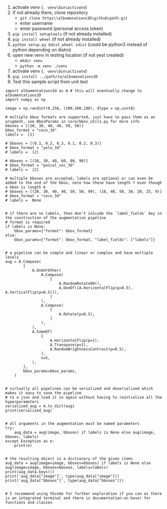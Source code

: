 1. activate venv (`. venv\bin\activate`)
2. If not already there, clone repository
    - `git clone https\\albumenations3D\github\path.git`
    - enter username
    - enter password (personal access token)
3. `pip install setuptools` (if not already installed)
4. `pip install wheel` (if not already installed)
5. `python setup.py bdist_wheel sdist` (could be python3 instead of python depending on distro)
6. open new venv in testing location (if not yest created)
    - `mkdir venv`
    - `python -m venv ./venv`
7. activate venv (`. venv\bin\activate`)
8. `pip install ../path/to/albumenations3D`
9. Test this sample script from unit test

```
import albumentations3d as A # this will eventually change to albumentations3D
import numpy as np

image = np.randint(0,256, (100,100,100), dtype = np.uint8)

# multiple bbox formats are supported, just have to pass them as an arugment, see BboxParams in core/bbox_utils.py for more info
bboxes = [(20, 30, 40, 40, 50, 50)]
bbox_format = "coco_3d"
labels =  [1]

# bboxes = [(0.1, 0.2, 0.3, 0.1, 0.2, 0.3)]
# bbox_format = "yolo_3d"
# labels =  [2]

# bboxes = [(20, 30, 40, 60, 80, 90)]
# bbox_format = "pascal_voc_3d"
# labels =  [2]

# multiple bboxes are accepted, labels are optional or can even be added to the end of the bbox, note how these have length 7 even though a bbox is length 6
# bboxes = [(20, 30, 40, 40, 50, 50, 99), (10, 40, 50, 30, 20, 25, 9)]
# bbox_format = "coco_3d"
# labels =  None


# if there are no labels, then don't inlcude the `label_fields` key in the construction of the augmentation pipeline
# format is required
if labels is None:
    bbox_params={"format": bbox_format}
else:
    bbox_params={"format": bbox_format, "label_fields": ["labels"]}


# a pipeline can be simple and linear or complex and have multiple levels
aug = A.Compose(
        [
            A.OneOrOther(
                A.Compose(
                    [
                        A.RandomRotate90(),
                        A.OneOf([A.HorizontalFlip(p=0.5), A.VerticalFlip(p=0.5)]),
                    ]
                ),
                A.Compose(
                    [
                        A.Rotate(p=0.5),
                    ]
                ),
            ),
            A.SomeOf(
                [
                    A.HorizontalFlip(p=1),
                    A.Transpose(p=1),
                    A.RandomBrightnessContrast(p=0.5),
                ],
                n=5,
            ),
        ],
        bbox_params=bbox_params,
    )


# virtually all pipelines can be serialized and deserialized which makes it easy to save the pipeline
# to a json and load it in again without having to reintialize all the hyperparameters
serialized_aug = A.to_dict(aug)
print(serialized_aug)


# all arguments in the augmentation must be named parameters
try:
    aug_data = aug(image, bboxes) if labels is None else aug(image, bboxes, labels)
except Exception as e:
    print(e)


# the resulting object is a dictionary of the given items
aug_data = aug(image=image, bboxes=bboxes) if labels is None else aug(image=image, bboxes=bboxes, labels=labels)
print(aug_data.keys())
print('aug_data["image"]', type(aug_data["image"]))
print('aug_data["bboxes"]', type(aug_data["bboxes"]))


# I recommend using VScode for further exploration if you can as there is an integrated terminal and there is documentation-on-hover for functions and classes


```